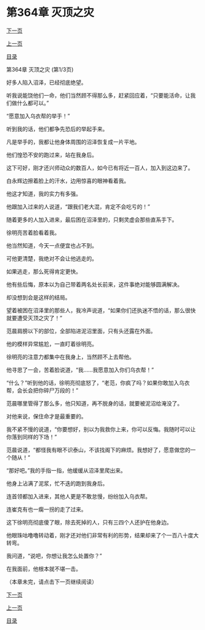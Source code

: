 <h1>第364章   灭顶之灾</h1>
            <div><p><a href="./1090_%E7%AC%AC364%E7%AB%A0_%E7%81%AD%E9%A1%B6%E4%B9%8B%E7%81%BE.md">下一页</a></p><p><a href="./1088_%E7%AC%AC363%E7%AB%A0_%E6%9D%80%E9%B8%A1%E9%AA%87%E7%8C%B4.md">上一页</a></p><p><a href="../">目录</a></p></div>
            <div><p>第364章   灭顶之灾 (第1/3页)</p><p>好多人陷入沼泽，已经彻底绝望。</p><p>听我说能饶他们一命，他们当然顾不得那么多，赶紧回应着，“只要能活命，让我们做什么都可以。”</p><p>“愿意加入乌衣帮的举手！”</p><p>听到我的话，他们都争先恐后的举起手来。</p><p>凡是举手的，我都让他身体周围的沼泽恢复成一片平地。</p><p>他们惶恐不安的跑过来，站在我身后。</p><p>这下可好，刚才还兴师动众的数百人，如今已有将近一百人，加入到这边来了。</p><p>白永辉边擦着脸上的汗水，边用惊喜的眼神看着我。</p><p>他这才知道，我的实力有多强。</p><p>他跟加入过来的人说道，“跟我们老大混，肯定不会吃亏的！”</p><p>随着更多的人加入进来，最后困在沼泽里的，只剩灵虚会那些直系手下。</p><p>徐明亮苦着脸看着我。</p><p>他当然知道，今天一点便宜也占不到。</p><p>可他更清楚，我绝对不会让他逃走的。</p><p>如果逃走，那么死得肯定更快。</p><p>他有些后悔，原本以为自己带着两名处长前来，这件事绝对能够圆满解决。</p><p>却没想到会是这样的结局。</p><p>望着被困在沼泽里的那些人，我冷声说道，“如果你们还执迷不悟的话，那么很快就要遭受灭顶之灾了！”</p><p>范晨肩膀以下的部位，全部陷进泥沼里面，只有头还露在外面。</p><p>他的模样异常尴尬，一直盯着徐明亮。</p><p>徐明亮的注意力都集中在我身上，当然顾不上去帮他。</p><p>他寻思了一会，苦着脸说道，“我……我愿意加入你们乌衣帮！”</p><p>“什么？”听到他的话，徐明亮彻底怒了，“老范，你疯了吗？如果你敢加入乌衣帮，会长会把你碎尸万段的！”</p><p>范晨哪里管得了那么多，他只知道，再不脱身的话，就要被泥沼给淹没了。</p><p>对他来说，保住命才是最重要的。</p><p>我不紧不慢的说道，“你要想好，别以为我救你上来，你可以反悔。我随时可以让你落到同样的下场！”</p><p>范晨说道，“都怪我有眼不识泰山，不该找阁下的麻烦。我想好了，愿意做您的一个随从！”</p><p>“那好吧。”我的手指一指，他缓缓从沼泽里爬出来。</p><p>他身上沾满了泥浆，忙不迭的跑到我身后。</p><p>连首领都加入进来，其他人更是不敢怠慢，纷纷加入乌衣帮。</p><p>连崔克有也一瘸一拐的走了过来。</p><p>这下徐明亮彻底傻了眼，除去死掉的人，只有三四个人还护在他身边。</p><p>他眼珠咕噜噜转动着，刚才还对他们非常有利的形势，结果却来了个一百八十度大转弯。</p><p>我问道，“说吧，你想让我怎么处置你？”</p><p>在我面前，他根本就不堪一击。</p><p>（本章未完，请点击下一页继续阅读）</p></div>
            <div><p><a href="./1090_%E7%AC%AC364%E7%AB%A0_%E7%81%AD%E9%A1%B6%E4%B9%8B%E7%81%BE.md">下一页</a></p><p><a href="./1088_%E7%AC%AC363%E7%AB%A0_%E6%9D%80%E9%B8%A1%E9%AA%87%E7%8C%B4.md">上一页</a></p><p><a href="../">目录</a></p></div>